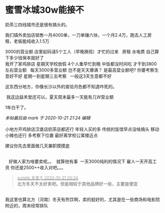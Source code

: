 # 蜜雪冰城30w能接不


奶茶三四线城市还是很有搞头的。

我们镇外卖加店销售一月4000单，一刀单赚六块，一个月2.4万，跑去人工房租，老板能纯收入1.5万

3000的营业额 店里起码请5个工人（早晚换班）才忙的过来&nbsp; &nbsp;房租 水电费 自己算下多少钱保本就好了 <br />
我开了家鸡排店 星期天学校放假 4个人重早忙到晚 中饭都没时间吃 才干到3800左右营业额&nbsp; &nbsp;每天3000多营业额 岂不是天天爆满？ 是最高营业额吧? 你要考察生意好不好 星期一到星期三去考察&nbsp; &nbsp;一般这3天生意都不好 <br />


这东西分地方，你像长沙以外的查验月色都不知道咋死的。

<img src="static/image/smiley/default/lol.gif" smilieid="12" border="0" alt="" /> 我这边益禾堂还可以，夏天周末最多一天能有几W营业额

1年白干了。

<i class="pstatus"> 本帖最后由 mark 于 2020-10-21 21:24 编辑 </i><br />
<br />
小地方开鸡排店汉堡店奶茶店都还行 年轻人买的多 传统的饭馆早点没啥搞头 移动小摊也还行 多考察下位置 最好离学校公寓楼近点

建议你先去里面做几天兼职摸摸底<br />
<br />
<img id="aimg_liRMD" onclick="zoom(this, this.src, 0, 0, 0)" class="zoom" src="https://imgurl.mxdreamx.com/2020/10/20/TOIMG3555c1020074632N.png" onmouseover="img_onmouseoverfunc(this)" onload="thumbImg(this)" border="0" alt="" /><img id="aimg_bba0G" onclick="zoom(this, this.src, 0, 0, 0)" class="zoom" src="https://cdn.jsdelivr.net/gh/hishis/forum-master/public/images/patch.gif" onmouseover="img_onmouseoverfunc(this)" onload="thumbImg(this)" border="0" alt="" />

&nbsp; &nbsp;好做人家为啥要卖呢。。&nbsp;&nbsp;就算他有事&nbsp;&nbsp;一天3000纯利的情况下 雇人一天开高工资 你还是2500++收入对吧。。。 

<div class="quote"><blockquote><font size="2"><a href="https://www.hostloc.com/forum.php?mod=redirect&amp;goto=findpost&amp;pid=9333161&amp;ptid=756920" target="_blank"><font color="#999999">sunete 发表于 2020-10-21 20:24</font></a></font><br />
北方冬天不太好卖吧。但是相较于其他品牌好一些，主要是便宜</blockquote></div><br />
我这里也算北方（河南）冬天有热饮啊，卖的挺好的，尤其是在一些商场和电影院附近的，周末经常排队

